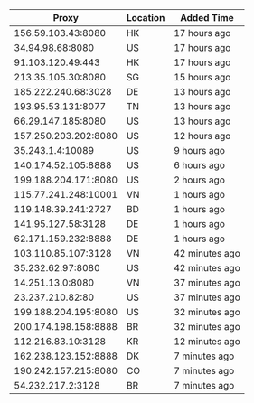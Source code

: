 | Proxy | Location | Added Time |
|---------|----------|------------|
| 156.59.103.43:8080 | HK | 17 hours ago |
| 34.94.98.68:8080 | US | 17 hours ago |
| 91.103.120.49:443 | HK | 17 hours ago |
| 213.35.105.30:8080 | SG | 15 hours ago |
| 185.222.240.68:3028 | DE | 13 hours ago |
| 193.95.53.131:8077 | TN | 13 hours ago |
| 66.29.147.185:8080 | US | 13 hours ago |
| 157.250.203.202:8080 | US | 12 hours ago |
| 35.243.1.4:10089 | US | 9 hours ago |
| 140.174.52.105:8888 | US | 6 hours ago |
| 199.188.204.171:8080 | US | 2 hours ago |
| 115.77.241.248:10001 | VN | 1 hours ago |
| 119.148.39.241:2727 | BD | 1 hours ago |
| 141.95.127.58:3128 | DE | 1 hours ago |
| 62.171.159.232:8888 | DE | 1 hours ago |
| 103.110.85.107:3128 | VN | 42 minutes ago |
| 35.232.62.97:8080 | US | 42 minutes ago |
| 14.251.13.0:8080 | VN | 37 minutes ago |
| 23.237.210.82:80 | US | 37 minutes ago |
| 199.188.204.195:8080 | US | 32 minutes ago |
| 200.174.198.158:8888 | BR | 32 minutes ago |
| 112.216.83.10:3128 | KR | 12 minutes ago |
| 162.238.123.152:8888 | DK | 7 minutes ago |
| 190.242.157.215:8080 | CO | 7 minutes ago |
| 54.232.217.2:3128 | BR | 7 minutes ago |
